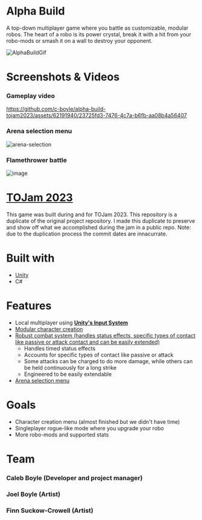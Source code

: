 # Alpha Build
A top-down multiplayer game where you battle as customizable, modular robos. 
The heart of a robo is its power crystal, break it with a hit from your robo-mods or smash it on a wall to destroy your opponent.

![AlphaBuildGif](https://github.com/c-boyle/alpha-build-tojam2023/assets/62191940/93438c2f-2876-47f4-bc3a-76f27e604f52)

# Screenshots & Videos

### Gameplay video

https://github.com/c-boyle/alpha-build-tojam2023/assets/62191940/23725fd3-7476-4c7a-b6fb-aa08b4a56407

### Arena selection menu
![arena-selection](https://github.com/c-boyle/alpha-build-tojam2023/assets/62191940/a5f8137d-6d15-44a8-b030-542823c0ea8d)

### Flamethrower battle
![image](https://github.com/c-boyle/alpha-build-tojam2023/assets/62191940/c6db1b39-9412-4ede-ac66-9bb947190fe9)

# [TOJam 2023](https://www.tojam.ca/)
This game was built during and for TOJam 2023. This repository is a duplicate of the original project repository. I made this duplicate to preserve and show off what we accomplished during the jam in a public repo. Note: due to the duplication process the commit dates are innacurrate.

# Built with
- [Unity](https://unity.com/)
- C#

# Features

- Local multiplayer using [**Unity's Input System**](https://unity.com/features/input-system)
- [Modular character creation](./Assets/Scripts/Combat/Robo.cs)
- [Robust combat system (handles status effects, specific types of contact like passive or attack contact and can be easily extended)](./Assets/Scripts/Robomod.cs)
  - Handles timed status effects
  - Accounts for specific types of contact like passive or attack
  - Some attacks can be charged to do more damage, while others can be held continuously for a long strike
  - Engineered to be easily extendable
- [Arena selection menu](./Assets/Scripts/UI/ArenaSelectModal.cs)

# Goals
- Character creation menu (almost finished but we didn't have time)
- Singleplayer rogue-like mode where you upgrade your robo
- More robo-mods and supported stats

# Team
### Caleb Boyle (Developer and project manager)

### Joel Boyle (Artist)

### Finn Suckow-Crowell (Artist)




